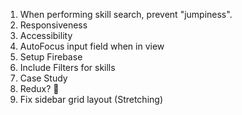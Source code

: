 1. When performing skill search, prevent "jumpiness".
2. Responsiveness
3. Accessibility
4. AutoFocus input field when in view
5. Setup Firebase
6. Include Filters for skills
7. Case Study
8. Redux? 🤔
9. Fix sidebar grid layout (Stretching)